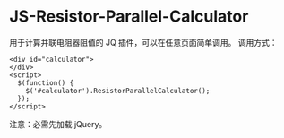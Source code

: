 # JS-Resistor-Parallel-Calculator
用于计算并联电阻器阻值的 JQ 插件，可以在任意页面简单调用。
调用方式：

    <div id="calculator">
    </div>
    <script>
      $(function() {
        $('#calculator').ResistorParallelCalculator();
      });
    </script>
    
注意：必需先加载 jQuery。

